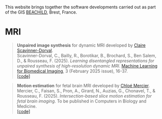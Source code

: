 This website brings together the software developments carried out as part of the GIS [BEACHILD](https://beachild.fr), Brest, France.

# MRI

> **Unpaired image synthesis** for dynamic MRI developed by [Claire Scavinner-Dorval](https://github.com/cScavinner). \
> Scavinner-Dorval, C., Bailly, R., Borotikar, B., Brochard, S., Ben Salem, D., & Rousseau, F. (2025). *Learning disentangled representations for unpaired synthesis of high-resolution dynamic MRI*. [Machine Learning for Biomedical Imaging](https://www.melba-journal.org/pdf/2025:002.pdf), 3 (February 2025 issue), 16-37. \
> [[code]](https://github.com/gis-beachild/Unpaired_image_synthesis)

> **Motion estimation** for fetal brain MRI developed by [Chloé Mercier](https://github.com/chmerci). \
> Mercier, C., Faisan, S., Pron, A., Girard, N., Auzias, G., Chonavel, T., & Rousseau, F. (2025). *Intersection-based slice motion estimation for fetal brain imaging*. To be published in Computers in Biology and Medicine. \
> [[code]](https://github.com/gis-beachild/pyrecon)
